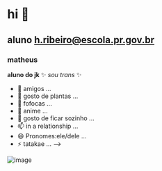 
# hi 👋

## aluno  h.ribeiro@escola.pr.gov.br

### matheus

**aluno do jk** ✨ _sou trans_ ✨ 

- 🔭 amigos ...
- 🌱 gosto de plantas ...
- 👯 fofocas ...
- 🤔 anime ...
- 💬 gosto de ficar sozinho ...
- 📫 in a relationship ...
- 😄 Pronomes:ele/dele ...
- ⚡ tatakae ...
-->

![image](https://user-images.githubusercontent.com/110928978/184942306-a899dd43-61d7-46a8-b306-0550991f295a.png)

